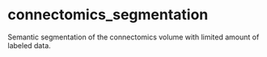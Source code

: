# connectomics_segmentation

Semantic segmentation of the connectomics volume with limited amount of labeled data.